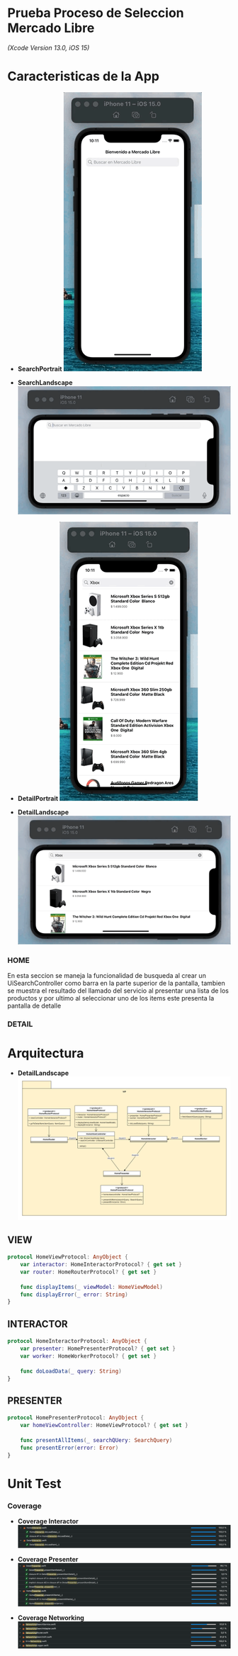 # Prueba Proceso de Seleccion Mercado Libre

*(Xcode Version 13.0, iOS 15)*

# Caracteristicas de la App

* **SearchPortrait**
![SearchPortrait](Resources/SearchPortrait.gif)

* **SearchLandscape**
![SearchLandscape](Resources/SearchLandscape.gif)

* **DetailPortrait**
![DetailPortrait](Resources/DetailPortrait.gif)

* **DetailLandscape**
![DetailLandscape](Resources/DetailLandscape.gif)

### HOME

En esta seccion se maneja la funcionalidad de busqueda al crear un UiSearchController como barra en la parte superior de la pantalla, tambien se muestra el resultado del llamado del servicio al presentar una lista de los productos y por ultimo al seleccionar uno de los items este presenta la pantalla de detalle

### DETAIL

# Arquitectura

* **DetailLandscape**
![DiagramaDeClaseVIP](Resources/DiagramaDeClaseVIP.png)

## VIEW
```swift
protocol HomeViewProtocol: AnyObject {
    var interactor: HomeInteractorProtocol? { get set }
    var router: HomeRouterProtocol? { get set }
    
    func displayItems(_ viewModel: HomeViewModel)
    func displayError(_ error: String)
}
```

## INTERACTOR
```swift
protocol HomeInteractorProtocol: AnyObject {
    var presenter: HomePresenterProtocol? { get set }
    var worker: HomeWorkerProtocol? { get set }
    
    func doLoadData(_ query: String)
}
```

## PRESENTER
```swift
protocol HomePresenterProtocol: AnyObject {
    var homeViewController: HomeViewProtocol? { get set }
    
    func presentAllItems(_ searchQUery: SearchQuery)
    func presentError(error: Error)
}
```

# Unit Test

### Coverage

* **Coverage Interactor**
![CoverageInteractor](Resources/CoverageInteractor.png)

* **Coverage Presenter**
![CoveragePresenter](Resources/CoveragePresenter.png)

* **Coverage Networking**
![CoverageNetworking](Resources/CoverageNetworking.png)